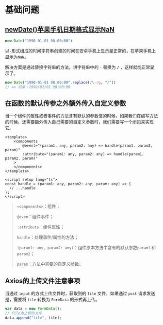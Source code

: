 # 基础问题

## [newDate()苹果手机日期格式显示NaN](https://blog.csdn.net/chelen\_jak/article/details/98215109) <a href="#articlecontentid" id="articlecontentid"></a>

```javascript
new Date("1990-01-01 08:00:00")
```

以`-`形式组成的时间字符串创建的时间在安卓手机上显示是正常的，在苹果手机上显示为`NaN`。

解决方案是通过替换字符串的方法，讲字符串中的 `-` 替换为 `/` ，这样就能正常显示了。

```javascript
new Date("1990-01-01 08:00:00".replace(/\-/g, "/"))
// => 结果：1990/01/01 08:00:00
```

## 在函数的默认传参之外额外传入自定义参数 <a href="#articlecontentid" id="articlecontentid"></a>

当一个组件的属性或者事件的方法含有默认的参数值的时候，如果我们在编写方法的时候，还需要额外传入自己需要的自定义参数时，我们需要写一个闭包来实现它。

```
<template>
    <components
        @event="(param1: any, param2: any) => handle(param1, param2, param)"
        :attribute="(param1: any, param2: any) => handle(param1, param2, param)"
    >
    </components>
</template>

<script setup lang="ts">
const handle = (param1: any, param2: any, param: any) => {
  // ...handle
};
</script>
```

> `<components>`：组件；
>
> `@even`：组件事件；
>
> `:attribute`：组件属性；
>
> `handle`：处理事件/属性的方法；
>
> `(param1: any, param2: any)`：组件原本方法中含有的默认参数`param1` 和 `param2`；
>
> `param`：方法中需要的自定义参数。

## Axios的上传文件注意事项 <a href="#articlecontentid" id="articlecontentid"></a>

当通过 `input` 的方式上传文件时，获取到的 `file` 文件，如果通过 `post` 请求发送是，需要将 `file` 转换为 `FormData` 的形式再上传。

```javascript
var data = new FormData();
// file为上传的文件
data.append("file", file);
```

## &#x20;<a href="#articlecontentid" id="articlecontentid"></a>

